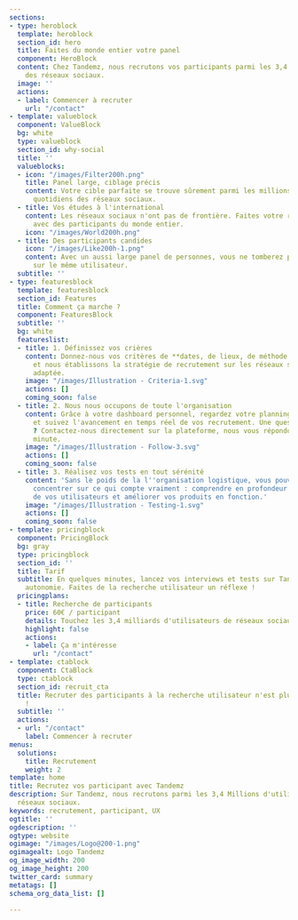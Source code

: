 ```yaml
---
sections:
- type: heroblock
  template: heroblock
  section_id: hero
  title: Faites du monde entier votre panel
  component: HeroBlock
  content: Chez Tandemz, nous recrutons vos participants parmi les 3,4 milliards d'utilisateurs
    des réseaux sociaux.
  image: ''
  actions:
  - label: Commencer à recruter
    url: "/contact"
- template: valueblock
  component: ValueBlock
  bg: white
  type: valueblock
  section_id: why-social
  title: ''
  valueblocks:
  - icon: "/images/Filter200h.png"
    title: Panel large, ciblage précis
    content: Votre cible parfaite se trouve sûrement parmi les millions d'utilisateurs
      quotidiens des réseaux sociaux.
  - title: Vos études à l'international
    content: Les réseaux sociaux n'ont pas de frontière. Faites votre recherche utilisateur
      avec des participants du monde entier.
    icon: "/images/World200h.png"
  - title: Des participants candides
    icon: "/images/Like200h-1.png"
    content: Avec un aussi large panel de personnes, vous ne tomberez pas deux fois
      sur le même utilisateur.
  subtitle: ''
- type: featuresblock
  template: featuresblock
  section_id: Features
  title: Comment ça marche ?
  component: FeaturesBlock
  subtitle: ''
  bg: white
  featureslist:
  - title: 1. Définissez vos crières
    content: Donnez-nous vos critères de **dates, de lieux, de méthode et de cible**,
      et nous établissons la stratégie de recrutement sur les réseaux sociaux la plus
      adaptée.
    image: "/images/Illustration - Criteria-1.svg"
    actions: []
    coming_soon: false
  - title: 2. Nous nous occupons de toute l'organisation
    content: Grâce à votre dashboard personnel, regardez votre planning se remplir
      et suivez l'avancement en temps réel de vos recrutement. Une question, un soucis
      ? Contactez-nous directement sur la plateforme, nous vous répondons dans la
      minute.
    image: "/images/Illustration - Follow-3.svg"
    actions: []
    coming_soon: false
  - title: 3. Réalisez vos tests en tout sérénité
    content: 'Sans le poids de la l''organisation logistique, vous pouvez enfin vous
      concentrer sur ce qui compte vraiment : comprendre en profondeur le comportement
      de vos utilisateurs et améliorer vos produits en fonction.'
    image: "/images/Illustration - Testing-1.svg"
    actions: []
    coming_soon: false
- template: pricingblock
  component: PricingBlock
  bg: gray
  type: pricingblock
  section_id: ''
  title: Tarif
  subtitle: En quelques minutes, lancez vos interviews et tests sur Tandemz en toute
    autonomie. Faites de la recherche utilisateur un réflexe !
  pricingplans:
  - title: Recherche de participants
    price: 60€ / participant
    details: Touchez les 3,4 milliards d'utilisateurs de réseaux sociaux
    highlight: false
    actions:
    - label: Ça m'intéresse
      url: "/contact"
- template: ctablock
  component: CtaBlock
  type: ctablock
  section_id: recruit_cta
  title: Recruter des participants à la recherche utilisateur n'est plus un cauchemar
    !
  subtitle: ''
  actions:
  - url: "/contact"
    label: Commencer à recruter
menus:
  solutions:
    title: Recrutement
    weight: 2
template: home
title: Recrutez vos participant avec Tandemz
description: Sur Tandemz, nous recrutons parmi les 3,4 Millions d'utilisateurs des
  réseaux sociaux.
keywords: recrutement, participant, UX
ogtitle: ''
ogdescription: ''
ogtype: website
ogimage: "/images/Logo@200-1.png"
ogimagealt: Logo Tandemz
og_image_width: 200
og_image_height: 200
twitter_card: summary
metatags: []
schema_org_data_list: []

---
```

